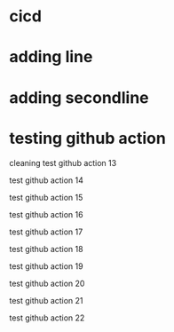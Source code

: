 # cicd
# adding line
# adding secondline
# testing github action

cleaning
test github action 13

test github action 14

test github action 15

test github action 16

test github action 17

test github action 18

test github action 19

test github action 20

test github action 21

test github action 22
